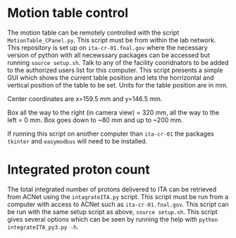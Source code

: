 # Motion table control

The motion table can be remotely controlled with the script `MotionTable_CPanel.py`.  This script must be from within the lab network.  This repository is set up on `ita-cr-01.fnal.gov` where the necessary version of python with all necewssary packages can be accessed but running `source setup.sh`.  Talk to any of the facility cooridnators to be added to the authorized users list for this computer.  This script presents a simple GUI which shows the current table position and lets the horrizontal and vertical position of the table to be set.  Units for the table position are in mm.  

Center coordinates are x=159.5 mm and y=146.5 mm.

Box all the way to the right (in camera view) = 320 mm, all the way to the left = 0 mm. Box goes down to ~80 mm and up to ~200 mm.

If running this script on another computer than `ita-cr-01` the packages `tkinter` and `easymodbus` will need to be installed.  

# Integrated proton count

The total integrated number of protons delivered to ITA can be retrieved from ACNet using the `intagrateITA.py` script.  This script must be run from a computer with access to ACNet such as `ita-cr-01.fnal.gov`.  This script can be run with the same setup script as above, `source setup.sh`.  This script gives several options which can be seen by running the help with `python integrateITA_py3.py -h`.  